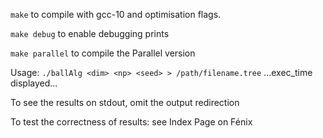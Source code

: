 `make` to compile with gcc-10 and optimisation flags.

`make debug` to enable debugging prints

`make parallel` to compile the Parallel version

Usage: 
`./ballAlg <dim> <np> <seed> > /path/filename.tree`
...exec_time displayed...

To see the results on stdout, omit the output redirection

To test the correctness of results: see Index Page on Fénix

